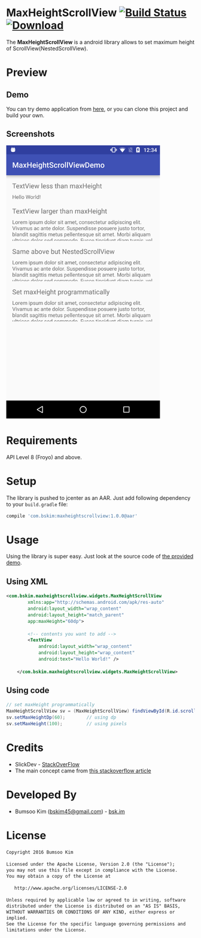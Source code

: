 # MaxHeightScrollView [![Build Status](https://travis-ci.org/bskim45/MaxHeightScrollView.svg?branch=master)](https://travis-ci.org/bskim45/MaxHeightScrollView) [ ![Download](https://api.bintray.com/packages/bskim45/maven/maxheightscrollview/images/download.svg) ](https://bintray.com/bskim45/maven/maxheightscrollview/_latestVersion)

The **MaxHeightScrollView** is a android library allows to set maximum height of ScrollView(NestedScrollView).

# Preview
## Demo
You can try demo application from [here](https://github.com/bskim45/MaxHeightScrollView/raw/master/app/app.apk), or you can clone this project and build your own.

## Screenshots
<img src="/github/screenshot.png?raw=true" width=411 height=731 alt="Quick Demo">

# Requirements
API Level 8 (Froyo) and above.

# Setup
The library is pushed to jcenter as an AAR. Just add following dependency to your `build.gradle` file:

```gradle
compile 'com.bskim:maxheightscrollview:1.0.0@aar'
```

# Usage
Using the library is super easy. Just look at the source code of [the provided demo](https://github.com/bskim45/MaxHeightScrollView/blob/master/app/src/main/java/com/bskim/maxheightscrollview/demo/MainActivity.java).

## Using XML
```xml
<com.bskim.maxheightscrollview.widgets.MaxHeightScrollView
		xmlns:app="http://schemas.android.com/apk/res-auto"
        android:layout_width="wrap_content"
        android:layout_height="match_parent"
        app:maxHeight="60dp">

		<!-- contents you want to add -->
        <TextView
            android:layout_width="wrap_content"
            android:layout_height="wrap_content"
            android:text="Hello World!" />

    </com.bskim.maxheightscrollview.widgets.MaxHeightScrollView>
```

## Using code
```java
// set maxHeight programmatically
MaxHeightScrollView sv = (MaxHeightScrollView) findViewById(R.id.scrollView);
sv.setMaxHeightDp(60);        // using dp
sv.setMaxHeight(100);         // using pixels
```


# Credits
- SlickDev - [StackOverFlow](http://stackoverflow.com/users/929540/slickdev)
- The main concept came from [this stackoverflow article](http://stackoverflow.com/a/33839689/4061803)

# Developed By
* Bumsoo Kim (<bskim45@gmail.com>) - [bsk.im](https://bsk.im)

# License
    Copyright 2016 Bumsoo Kim

    Licensed under the Apache License, Version 2.0 (the "License");
    you may not use this file except in compliance with the License.
    You may obtain a copy of the License at

       http://www.apache.org/licenses/LICENSE-2.0

    Unless required by applicable law or agreed to in writing, software
    distributed under the License is distributed on an "AS IS" BASIS,
    WITHOUT WARRANTIES OR CONDITIONS OF ANY KIND, either express or implied.
    See the License for the specific language governing permissions and
    limitations under the License.
